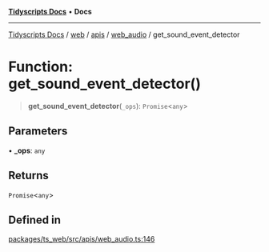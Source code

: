 [**Tidyscripts Docs**](../../../../../../../README.md) • **Docs**

***

[Tidyscripts Docs](../../../../../../../globals.md) / [web](../../../../../README.md) / [apis](../../../README.md) / [web\_audio](../README.md) / get\_sound\_event\_detector

# Function: get\_sound\_event\_detector()

> **get\_sound\_event\_detector**(`_ops`): `Promise`\<`any`\>

## Parameters

• **\_ops**: `any`

## Returns

`Promise`\<`any`\>

## Defined in

[packages/ts\_web/src/apis/web\_audio.ts:146](https://github.com/sheunaluko/tidyscripts/blob/master/packages/ts_web/src/apis/web_audio.ts#L146)
